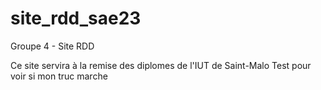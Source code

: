# site_rdd_sae23
Groupe 4 - Site RDD 

Ce site servira à la remise des diplomes de l'IUT de Saint-Malo
Test pour voir si mon truc marche